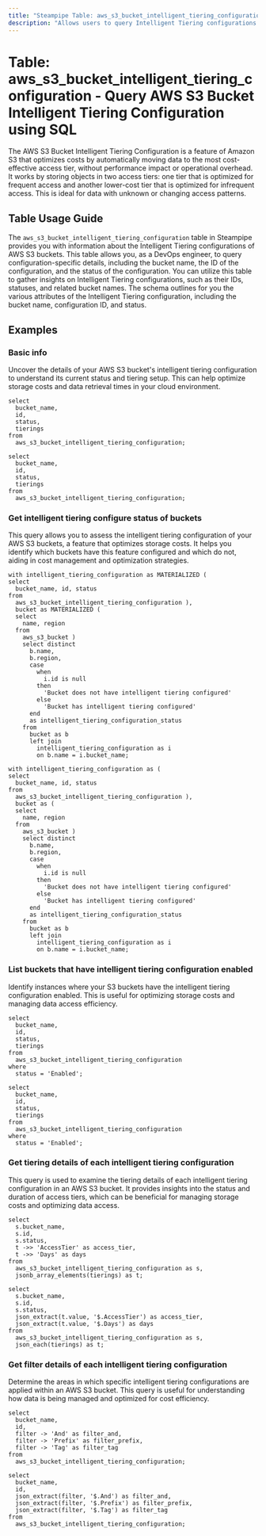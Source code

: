 ```yaml
---
title: "Steampipe Table: aws_s3_bucket_intelligent_tiering_configuration - Query AWS S3 Bucket Intelligent Tiering Configuration using SQL"
description: "Allows users to query Intelligent Tiering configurations for S3 buckets. It provides information about each configuration, including the bucket name, the ID of the configuration, and the status of the configuration."
---
```


# Table: aws_s3_bucket_intelligent_tiering_configuration - Query AWS S3 Bucket Intelligent Tiering Configuration using SQL

The AWS S3 Bucket Intelligent Tiering Configuration is a feature of Amazon S3 that optimizes costs by automatically moving data to the most cost-effective access tier, without performance impact or operational overhead. It works by storing objects in two access tiers: one tier that is optimized for frequent access and another lower-cost tier that is optimized for infrequent access. This is ideal for data with unknown or changing access patterns.

## Table Usage Guide

The `aws_s3_bucket_intelligent_tiering_configuration` table in Steampipe provides you with information about the Intelligent Tiering configurations of AWS S3 buckets. This table allows you, as a DevOps engineer, to query configuration-specific details, including the bucket name, the ID of the configuration, and the status of the configuration. You can utilize this table to gather insights on Intelligent Tiering configurations, such as their IDs, statuses, and related bucket names. The schema outlines for you the various attributes of the Intelligent Tiering configuration, including the bucket name, configuration ID, and status.

## Examples

### Basic info
Uncover the details of your AWS S3 bucket's intelligent tiering configuration to understand its current status and tiering setup. This can help optimize storage costs and data retrieval times in your cloud environment.

```sql+postgres
select
  bucket_name,
  id,
  status,
  tierings
from
  aws_s3_bucket_intelligent_tiering_configuration;
```

```sql+sqlite
select
  bucket_name,
  id,
  status,
  tierings
from
  aws_s3_bucket_intelligent_tiering_configuration;
```

### Get intelligent tiering configure status of buckets
This query allows you to assess the intelligent tiering configuration of your AWS S3 buckets, a feature that optimizes storage costs. It helps you identify which buckets have this feature configured and which do not, aiding in cost management and optimization strategies.

```sql+postgres
with intelligent_tiering_configuration as MATERIALIZED (
select
  bucket_name, id, status
from
  aws_s3_bucket_intelligent_tiering_configuration ),
  bucket as MATERIALIZED (
  select
    name, region
  from
    aws_s3_bucket )
    select distinct
      b.name,
      b.region,
      case
        when
          i.id is null
        then
          'Bucket does not have intelligent tiering configured'
        else
          'Bucket has intelligent tiering configured'
      end
      as intelligent_tiering_configuration_status
    from
      bucket as b
      left join
        intelligent_tiering_configuration as i
        on b.name = i.bucket_name;
```

```sql+sqlite
with intelligent_tiering_configuration as (
select
  bucket_name, id, status
from
  aws_s3_bucket_intelligent_tiering_configuration ),
  bucket as (
  select
    name, region
  from
    aws_s3_bucket )
    select distinct
      b.name,
      b.region,
      case
        when
          i.id is null
        then
          'Bucket does not have intelligent tiering configured'
        else
          'Bucket has intelligent tiering configured'
      end
      as intelligent_tiering_configuration_status
    from
      bucket as b
      left join
        intelligent_tiering_configuration as i
        on b.name = i.bucket_name;
```

### List buckets that have intelligent tiering configuration enabled
Identify instances where your S3 buckets have the intelligent tiering configuration enabled. This is useful for optimizing storage costs and managing data access efficiency.

```sql+postgres
select
  bucket_name,
  id,
  status,
  tierings
from
  aws_s3_bucket_intelligent_tiering_configuration
where
  status = 'Enabled';
```

```sql+sqlite
select
  bucket_name,
  id,
  status,
  tierings
from
  aws_s3_bucket_intelligent_tiering_configuration
where
  status = 'Enabled';
```

### Get tiering details of each intelligent tiering configuration
This query is used to examine the tiering details of each intelligent tiering configuration in an AWS S3 bucket. It provides insights into the status and duration of access tiers, which can be beneficial for managing storage costs and optimizing data access.

```sql+postgres
select
  s.bucket_name,
  s.id,
  s.status,
  t ->> 'AccessTier' as access_tier,
  t ->> 'Days' as days
from
  aws_s3_bucket_intelligent_tiering_configuration as s,
  jsonb_array_elements(tierings) as t;
```

```sql+sqlite
select
  s.bucket_name,
  s.id,
  s.status,
  json_extract(t.value, '$.AccessTier') as access_tier,
  json_extract(t.value, '$.Days') as days
from
  aws_s3_bucket_intelligent_tiering_configuration as s,
  json_each(tierings) as t;
```

### Get filter details of each intelligent tiering configuration
Determine the areas in which specific intelligent tiering configurations are applied within an AWS S3 bucket. This query is useful for understanding how data is being managed and optimized for cost efficiency.

```sql+postgres
select
  bucket_name,
  id,
  filter -> 'And' as filter_and,
  filter -> 'Prefix' as filter_prefix,
  filter -> 'Tag' as filter_tag
from
  aws_s3_bucket_intelligent_tiering_configuration;
```

```sql+sqlite
select
  bucket_name,
  id,
  json_extract(filter, '$.And') as filter_and,
  json_extract(filter, '$.Prefix') as filter_prefix,
  json_extract(filter, '$.Tag') as filter_tag
from
  aws_s3_bucket_intelligent_tiering_configuration;
```